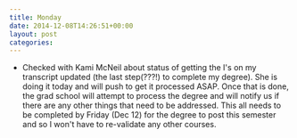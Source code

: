 ```yaml
---
title: Monday
date: 2014-12-08T14:26:51+00:00
layout: post
categories:
---
```

  * Checked with Kami McNeil about status of getting the I's on my transcript updated (the last step(???!) to complete my degree). She is doing it today and will push to get it processed ASAP. Once that is done, the grad school will attempt to process the degree and will notify us if there are any other things that need to be addressed. This all needs to be completed by Friday (Dec 12) for the degree to post this semester and so I won't have to re-validate any other courses.
